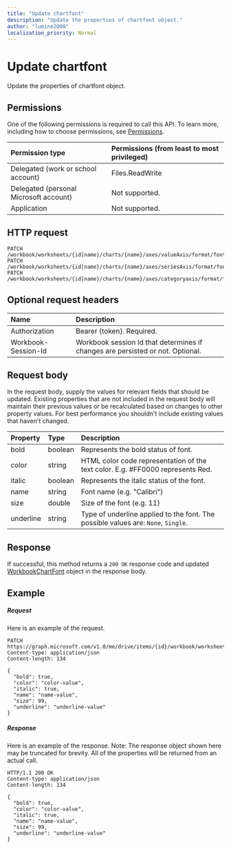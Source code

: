 ```yaml
---
title: "Update chartfont"
description: "Update the properties of chartfont object."
author: "lumine2008"
localization_priority: Normal
---
```


# Update chartfont

Update the properties of chartfont object.
## Permissions
One of the following permissions is required to call this API. To learn more, including how to choose permissions, see [Permissions](/graph/permissions-reference).

|Permission type      | Permissions (from least to most privileged)              |
|:--------------------|:---------------------------------------------------------|
|Delegated (work or school account) | Files.ReadWrite    |
|Delegated (personal Microsoft account) | Not supported.    |
|Application | Not supported. |

## HTTP request
<!-- { "blockType": "ignored" } -->
```http
PATCH /workbook/worksheets/{id|name}/charts/{name}/axes/valueAxis/format/font
PATCH /workbook/worksheets/{id|name}/charts/{name}/axes/seriesAxis/format/font
PATCH /workbook/worksheets/{id|name}/charts/{name}/axes/categoryaxis/format/font
```
## Optional request headers
| Name       | Description|
|:-----------|:-----------|
| Authorization  | Bearer {token}. Required. |
| Workbook-Session-Id  | Workbook session Id that determines if changes are persisted or not. Optional.|

## Request body
In the request body, supply the values for relevant fields that should be updated. Existing properties that are not included in the request body will maintain their previous values or be recalculated based on changes to other property values. For best performance you shouldn't include existing values that haven't changed.

| Property	   | Type	|Description|
|:---------------|:--------|:----------|
|bold|boolean|Represents the bold status of font.|
|color|string|HTML color code representation of the text color. E.g. #FF0000 represents Red.|
|italic|boolean|Represents the italic status of the font.|
|name|string|Font name (e.g. "Calibri")|
|size|double|Size of the font (e.g. 11)|
|underline|string|Type of underline applied to the font. The possible values are: `None`, `Single`.|

## Response

If successful, this method returns a `200 OK` response code and updated [WorkbookChartFont](../resources/chartfont.md) object in the response body.
## Example
##### Request
Here is an example of the request.
<!-- {
  "blockType": "request",
  "name": "update_chartfont"
}-->
```http
PATCH https://graph.microsoft.com/v1.0/me/drive/items/{id}/workbook/worksheets/{id|name}/charts/{name}/axes/valueAxis/format/font
Content-type: application/json
Content-length: 134

{
  "bold": true,
  "color": "color-value",
  "italic": true,
  "name": "name-value",
  "size": 99,
  "underline": "underline-value"
}
```
##### Response
Here is an example of the response. Note: The response object shown here may be truncated for brevity. All of the properties will be returned from an actual call.
<!-- {
  "blockType": "response",
  "truncated": true,
  "@odata.type": "microsoft.graph.workbookChartFont"
} -->
```http
HTTP/1.1 200 OK
Content-type: application/json
Content-length: 134

{
  "bold": true,
  "color": "color-value",
  "italic": true,
  "name": "name-value",
  "size": 99,
  "underline": "underline-value"
}
```

<!-- uuid: 8fcb5dbc-d5aa-4681-8e31-b001d5168d79
2015-10-25 14:57:30 UTC -->
<!-- {
  "type": "#page.annotation",
  "description": "Update chartfont",
  "keywords": "",
  "section": "documentation",
  "tocPath": ""
}-->
